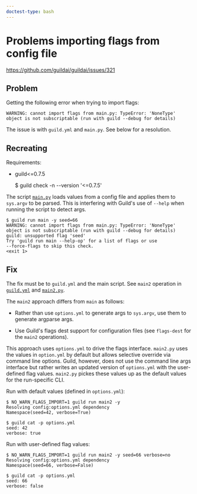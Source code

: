 ```yaml
---
doctest-type: bash
---
```


# Problems importing flags from config file

https://github.com/guildai/guildai/issues/321

## Problem

Getting the following error when trying to import flags:

```
WARNING: cannot import flags from main.py: TypeError: 'NoneType'
object is not subscriptable (run with guild --debug for details)
```

The issue is with `guild.yml` and `main.py`. See below for a resolution.

## Recreating

Requirements:

- guild<=0.7.5

    $ guild check -n --version '<=0.7.5'

The script [`main.py`](main.py) loads values from a config file and
applies them to `sys.argv` to be parsed. This is interfering with
Guild's use of `--help` when running the script to detect args.

    $ guild run main -y seed=66
    WARNING: cannot import flags from main.py: TypeError: 'NoneType'
    object is not subscriptable (run with guild --debug for details)
    guild: unsupported flag 'seed'
    Try 'guild run main --help-op' for a list of flags or use
    --force-flags to skip this check.
    <exit 1>

## Fix

The fix must be to `guild.yml` and the main script. See `main2`
operation in [`guild.yml`](guild.yml) and [`main2.py`](main2.py).

The `main2` approach differs from `main` as follows:

- Rather than use `options.yml` to generate args to `sys.argv`, use
  them to generate argparse args.

- Use Guild's flags dest support for configuration files (see
  `flags-dest` for the `main2` operations).

This approach uses `options.yml` to drive the flags
interface. `main2.py` uses the values in `option.yml` by default but
allows selective override via command line options. Guild, however,
does not use the command line args interface but rather writes an
updated version of `options.yml` with the user-defined flag
values. `main2.py` pickes these values up as the default values for
the run-specific CLI.

Run with default values (defined in `options.yml`):

    $ NO_WARN_FLAGS_IMPORT=1 guild run main2 -y
    Resolving config:options.yml dependency
    Namespace(seed=42, verbose=True)

    $ guild cat -p options.yml
    seed: 42
    verbose: true

Run with user-defined flag values:

    $ NO_WARN_FLAGS_IMPORT=1 guild run main2 -y seed=66 verbose=no
    Resolving config:options.yml dependency
    Namespace(seed=66, verbose=False)

    $ guild cat -p options.yml
    seed: 66
    verbose: false
